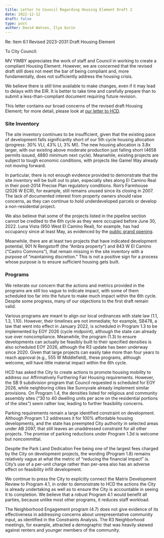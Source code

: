 ```yaml
---
title: Letter to Council Regarding Housing Element Draft 2
date: 2022-12-12
draft: false
type: post
author: David Watson, Ilya Gurin
---
```


Re: Item 6.1 Revised 2023-2031 Draft Housing Element

To City Council:

MV YIMBY appreciates the work of staff and Council in working to create a compliant Housing Element. However, we are concerned that the revised draft still does not meet the bar of being compliant and, more fundamentally, does not sufficiently address the housing crisis.

We believe there is still time available to make changes, even if it may lead to delays with the EIR. It is better to take time and carefully prepare than to submit a less-than-compliant document requiring future revision.

This letter contains our broad concerns of the revised draft Housing Element; for more detail, please look at [our letter to HCD](https://mvyimby.com/post/2022-12-05-letter-to-hcd-re-draft-2/).


### Site Inventory

The site inventory continues to be insufficient, given that the existing pace of development falls significantly short of our 5th cycle housing allocation (progress: 30% VLI, 43% LI, 3% MI). The new housing allocation is 3.8x larger, with our existing above moderate production just falling short (4658 permits issued, 4880 minimum next cycle). Meanwhile, existing projects are subject to tough economic conditions, with projects like Gamel Way already not moving forward.

In particular, there is not enough evidence provided to demonstrate that the site inventory will be built out to plan, especially sites along El Camino Real in their post-2014 Precise Plan regulatory conditions. Ron’s Farmhouse (2026 W ECR), for example, still remains unused since its closing in 2007. The lack of documented interest from property owners should raise concerns, as they can continue to hold underdeveloped parcels or develop a non-residential project.

We also believe that some of the projects listed in the pipeline section cannot be credited to the 6th cycle as they were occupied before June 30, 2022. Luna Vista (950 West El Camino Real), for example, has had occupancy since at least May, as evidenced by the [public grand opening](https://www.eventbrite.com/e/alta-housings-grand-opening-of-luna-vista-apartments-tickets-315753797107).

Meanwhile, there are at least two projects that have indicated development potential, 901 N Rengstorff (the “Ambra property”) and 843 W El Camino (“Castro Commons”), that remain missing in the site inventory with a purpose of “maintaining discretion.” This is not a positive sign for a process whose purpose is to ensure sufficient housing gets built.


### Programs

We reiterate our concern that the actions and metrics provided in the programs are still too vague to indicate impact, with some of them scheduled too far into the future to make much impact within the 6th cycle. Despite some progress, many of our objections to the first draft remain valid.

Various programs are meant to align our local ordinances with state law (1.1, 1.3, 1.10). However, their timelines are not immediate; for example, SB478, a law that went into effect in January 2022, is scheduled in Program 1.3 to be implemented by EOY 2026 (cycle midpoint), although the state can already sue over noncompliance. Meanwhile, the program (1.3) to ensure developments can actually be feasibly built to their specified densities is also scheduled EOY 2026, although the R3 update has been underway since 2020. Given that large projects can easily take more than four years to reach approval (e.g., 555 W Middlefield), these programs, although welcome, will have little material impact within the 6th cycle.

HCD has asked the City to create actions to promote housing mobility to address our Affirmatively Furthering Fair Housing requirements. However, the SB 9 subdivision program that Council requested is scheduled for EOY 2026, while neighboring cities like Sunnyvale already implement similar provisions. On Program 1.4, the densities listed for religious and community assembly sites (“30 to 40 dwelling units per acre on the residential portions of the sites”) seem rather low, leading to further feasibility concerns.

Parking requirements remain a large identified constraint on development. Although Program 1.2 addresses it for 100% affordable housing developments, and the state has preempted City authority in selected areas under AB 2097, that still leaves an unaddressed constraint for all other projects. The promise of parking reductions under Program 1.3d is welcome but noncommittal.

Despite the Park Land Dedication Fee being one of the largest fees charged by the City on development projects, the wording (Program 1.8) remains relatively vague at what the metric of “reducing the financial impact” is. City’s use of a per-unit charge rather than per-area also has an adverse effect on feasibility infill development.

We continue to press the City to explicitly connect the Matrix Development Review to Program 4.1, in order to demonstrate to HCD the actions the City is already undertaking as well as to ensure the City is accountable in seeing it to completion. We believe that a robust Program 4.1 would benefit all parties, because unlike most other programs, it reduces staff workload.

The Neighborhood Engagement program (4.7) does not give evidence of its effectiveness in addressing concerns about unrepresentative community input, as identified in the Constraints Analysis. The R3 Neighborhood meetings, for example, attracted a demographic that was heavily skewed against renters and younger members of the community.
